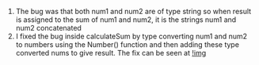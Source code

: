 1) The bug was that both num1 and num2 are of type string so when result is assigned to the sum of num1 and num2, it is the strings num1 and num2 concatenated
2) I fixed the bug inside calculateSum by type converting num1 and num2 to numbers using the Number() function and then adding these type converted nums to give result. The fix can be seen at [!img](sp24-cse110-lab4/expand/screenshots/fix.png)
